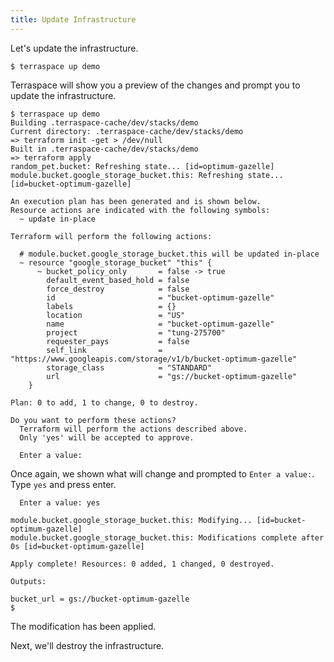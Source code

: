 ```yaml
---
title: Update Infrastructure
---
```


Let's update the infrastructure.

    $ terraspace up demo

Terraspace will show you a preview of the changes and prompt you to update the infrastructure.

    $ terraspace up demo
    Building .terraspace-cache/dev/stacks/demo
    Current directory: .terraspace-cache/dev/stacks/demo
    => terraform init -get > /dev/null
    Built in .terraspace-cache/dev/stacks/demo
    => terraform apply
    random_pet.bucket: Refreshing state... [id=optimum-gazelle]
    module.bucket.google_storage_bucket.this: Refreshing state... [id=bucket-optimum-gazelle]

    An execution plan has been generated and is shown below.
    Resource actions are indicated with the following symbols:
      ~ update in-place

    Terraform will perform the following actions:

      # module.bucket.google_storage_bucket.this will be updated in-place
      ~ resource "google_storage_bucket" "this" {
          ~ bucket_policy_only       = false -> true
            default_event_based_hold = false
            force_destroy            = false
            id                       = "bucket-optimum-gazelle"
            labels                   = {}
            location                 = "US"
            name                     = "bucket-optimum-gazelle"
            project                  = "tung-275700"
            requester_pays           = false
            self_link                = "https://www.googleapis.com/storage/v1/b/bucket-optimum-gazelle"
            storage_class            = "STANDARD"
            url                      = "gs://bucket-optimum-gazelle"
        }

    Plan: 0 to add, 1 to change, 0 to destroy.

    Do you want to perform these actions?
      Terraform will perform the actions described above.
      Only 'yes' will be accepted to approve.

      Enter a value:

Once again, we shown what will change and prompted to `Enter a value:`. Type `yes` and press enter.

      Enter a value: yes

    module.bucket.google_storage_bucket.this: Modifying... [id=bucket-optimum-gazelle]
    module.bucket.google_storage_bucket.this: Modifications complete after 0s [id=bucket-optimum-gazelle]

    Apply complete! Resources: 0 added, 1 changed, 0 destroyed.

    Outputs:

    bucket_url = gs://bucket-optimum-gazelle
    $

The modification has been applied.

Next, we'll destroy the infrastructure.